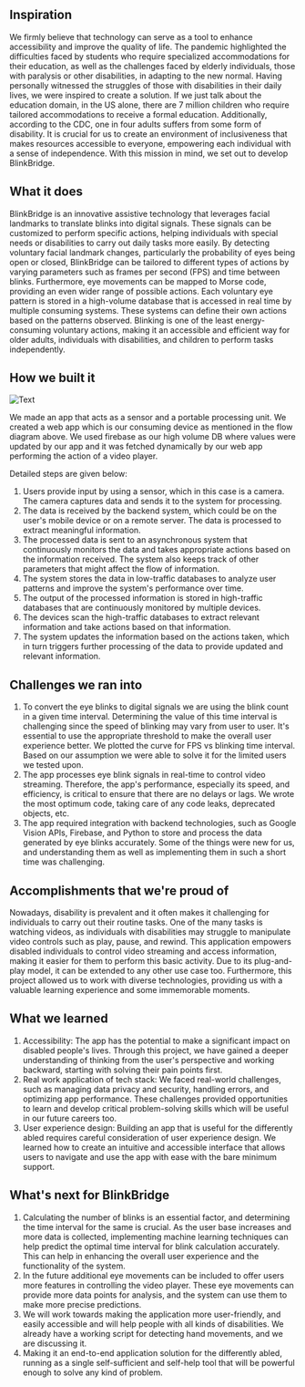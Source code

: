 ## Inspiration
We firmly believe that technology can serve as a tool to enhance accessibility and improve the quality of life. The pandemic highlighted the difficulties faced by students who require specialized accommodations for their education, as well as the challenges faced by elderly individuals, those with paralysis or other disabilities, in adapting to the new normal. Having personally witnessed the struggles of those with disabilities in their daily lives, we were inspired to create a solution. If we just talk about the education domain, in the US alone, there are 7 million children who require tailored accommodations to receive a formal education. Additionally, according to the CDC, one in four adults suffers from some form of disability. It is crucial for us to create an environment of inclusiveness that makes resources accessible to everyone, empowering each individual with a sense of independence. With this mission in mind, we set out to develop BlinkBridge.

## What it does


BlinkBridge is an innovative assistive technology that leverages facial landmarks to translate blinks into digital signals. These signals can be customized to perform specific actions, helping individuals with special needs or disabilities to carry out daily tasks more easily. By detecting voluntary facial landmark changes, particularly the probability of eyes being open or closed, BlinkBridge can be tailored to different types of actions by varying parameters such as frames per second (FPS) and time between blinks. Furthermore, eye movements can be mapped to Morse code, providing an even wider range of possible actions. Each voluntary eye pattern is stored in a high-volume database that is accessed in real time by multiple consuming systems. These systems can define their own actions based on the patterns observed. Blinking is one of the least energy-consuming voluntary actions, making it an accessible and efficient way for older adults, individuals with disabilities, and children to perform tasks independently.

## How we built it
![Text](https://github.com/singhaditya8499/Education-for-all/raw/mainline/app/src/main/res/images/educationForAll.jpg)

We made an app that acts as a sensor and a portable processing unit. We created a web app which is our consuming device as mentioned in the flow diagram above. We used firebase as our high volume DB where values were updated by our app and it was fetched dynamically by our web app performing the action of a video player.

Detailed steps are given below:

1. Users provide input by using a sensor, which in this case is a camera. The camera captures data and sends it to the system for processing.
2. The data is received by the backend system, which could be on the user's mobile device or on a remote server. The data is processed to extract meaningful information.
3. The processed data is sent to an asynchronous system that continuously monitors the data and takes appropriate actions based on the information received. The system also keeps track of other parameters that might affect the flow of information.
4. The system stores the data in low-traffic databases to analyze user patterns and improve the system's performance over time.
5. The output of the processed information is stored in high-traffic databases that are continuously monitored by multiple devices.
6. The devices scan the high-traffic databases to extract relevant information and take actions based on that information.
7. The system updates the information based on the actions taken, which in turn triggers further processing of the data to provide updated and relevant information.

## Challenges we ran into
1. To convert the eye blinks to digital signals we are using the blink count in a given time interval. Determining the value of this time interval is challenging since the speed of blinking may vary from user to user. It's essential to use the appropriate threshold to make the overall user experience better. We plotted the curve for FPS vs blinking time interval. Based on our assumption we were able to solve it for the limited users we tested upon.
2. The app processes eye blink signals in real-time to control video streaming. Therefore, the app's performance, especially its speed, and efficiency, is critical to ensure that there are no delays or lags. We wrote the most optimum code, taking care of any code leaks, deprecated objects, etc.
3. The app required integration with backend technologies, such as Google Vision APIs, Firebase, and Python to store and process the data generated by eye blinks accurately. Some of the things were new for us, and understanding them as well as implementing them in such a short time was challenging.

## Accomplishments that we're proud of
Nowadays, disability is prevalent and it often makes it challenging for individuals to carry out their routine tasks. One of the many tasks is watching videos, as individuals with disabilities may struggle to manipulate video controls such as play, pause, and rewind. This application empowers disabled individuals to control video streaming and access information, making it easier for them to perform this basic activity. Due to its plug-and-play model, it can be extended to any other use case too. Furthermore, this project allowed us to work with diverse technologies, providing us with a valuable learning experience and some immemorable moments.

## What we learned
1. Accessibility: The app has the potential to make a significant impact on disabled people's lives. Through this project, we have gained a deeper understanding of thinking from the user's perspective and working backward, starting with solving their pain points first.
2. Real work application of tech stack:  We faced real-world challenges, such as managing data privacy and security, handling errors, and optimizing app performance. These challenges provided opportunities to learn and develop critical problem-solving skills which will be useful in our future careers too.
3. User experience design: Building an app that is useful for the differently abled requires careful consideration of user experience design. We learned how to create an intuitive and accessible interface that allows users to navigate and use the app with ease with the bare minimum support.

## What's next for BlinkBridge
1. Calculating the number of blinks is an essential factor, and determining the time interval for the same is crucial. As the user base increases and more data is collected, implementing machine learning techniques can help predict the optimal time interval for blink calculation accurately. This can help in enhancing the overall user experience and the functionality of the system.
2. In the future additional eye movements can be included to offer users more features in controlling the video player. These eye movements can provide more data points for analysis, and the system can use them to make more precise predictions.
3. We will work towards making the application more user-friendly, and easily accessible and will help people with all kinds of disabilities. We already have a working script for detecting hand movements, and we are discussing it.
4. Making it an end-to-end application solution for the differently abled, running as a single self-sufficient and self-help tool that will be powerful enough to solve any kind of problem.
